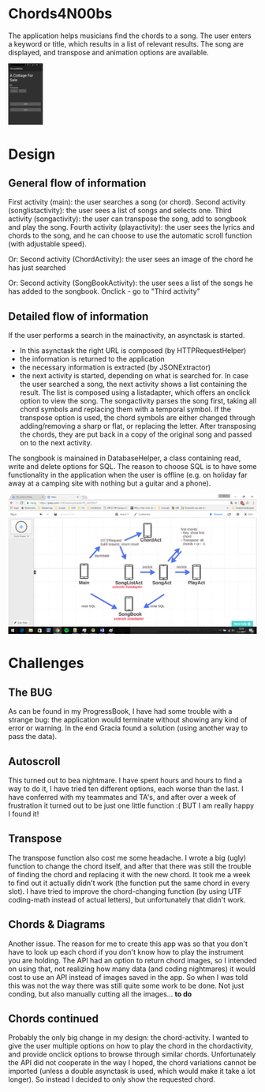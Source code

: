 # Chords4N00bs
The application helps musicians find the chords to a song. The user enters a keyword or title, which results in a list of relevant results. The song are displayed, and transpose and animation options are available.


<img src="/doc/Screenshot_2017-02-02-10-41-44.png" width="70">


# Design
General flow of information
--------------
First activity (main): the user searches a song (or chord).
Second activity (songlistactivity): the user sees a list of songs and selects one.
Third activity (songactivity): the user can transpose the song, add to songbook and play the song.
Fourth activity (playactivity): the user sees the lyrics and chords to the song, and he can choose to use the automatic scroll function (with adjustable speed).

Or: 
Second activity (ChordActivity): the user sees an image of the chord he has just searched

Or: 
Second activity (SongBookActivity): the user sees a list of the songs he has added to the songbook. Onclick - go to "Third activity"

Detailed flow of information
------------------------
If the user performs a search in the mainactivity, an asynctask is started. 
- In this asynctask the right URL is composed (by HTTPRequestHelper) 
- the information is returned to the application
- the necessary information is extracted (by JSONExtractor)
- the next activity is started, depending on what is searched for.
In case the user searched a song, the next activity shows a list containing the result. The list is composed using a listadapter, which offers an onclick option to view the song.
The songactivity parses the song first, taking all chord symbols and replacing them with a temporal symbol. If the transpose option is used, the chord symbols are either changed through adding/removing a sharp or flat, or replacing the letter. After transposing the chords, they are put back in a copy of the original song and passed on to the next activity.

The songbook is mainained in DatabaseHelper, a class containing read, write and delete options for SQL. The reason to choose SQL is to have some functionality in the application when the user is offline (e.g. on holiday far away at a camping site with nothing but a guitar and a phone).

<img src="/doc/dataflownieuw.png" width="600">

# Challenges
The BUG
------------------
As can be found in my ProgressBook, I have had some trouble with a strange bug: the application would terminate without showing any kind of error or warning. In the end Gracia found a solution (using another way to pass the data). 

Autoscroll
-------------
This turned out to bea nightmare. I have spent hours and hours to find a way to do it, I have tried ten different options, each worse than the last. I have conferred with my teammates and TA's, and after over a week of frustration it turned out to be just one little function :( BUT I am really happy I found it!

Transpose
--------------
The transpose function also cost me some headache. I wrote a big (ugly) function to change the chord itself, and after that there was still the trouble of finding the chord and replacing it with the new chord. It took me a week to find out it actually didn't work (the function put the same chord in every slot). 
I have tried to improve the chord-changing function (by using UTF coding-math instead of actual letters), but unfortunately that didn't work.

Chords & Diagrams
-------------
Another issue. The reason for me to create this app was so that you don't have to look up each chord if you don't know how to play the instrument you are holding. The API had an option to return chord images, so I intended on using that, not realizing how many data (and coding nightmares) it would cost to use an API instead of images saved in the app. So when I was told this was not the way there was still quite some work to be done. Not just conding, but also manually cutting all the images...
**to do**

Chords continued
------------------
Probably the only big change in my design: the chord-activity. I wanted to give the user multiple options on how to play the chord in the chordactivity, and provide onclick options to browse through similar chords. Unfortunately the API did not cooperate in the way I hoped, the chord variations cannot be imported (unless a double asynctask is used, which would make it take a lot longer). So instead I decided to only show the requested chord.
